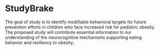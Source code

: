 # StudyBrake
The goal of study is to identify modifiable behavioral targets for future prevention efforts in children who face increased risk for pediatric obesity. The proposed study will contribute essential information to our understanding of the neurocognitive mechanisms supporting eating behavior and resiliency to obesity,.
